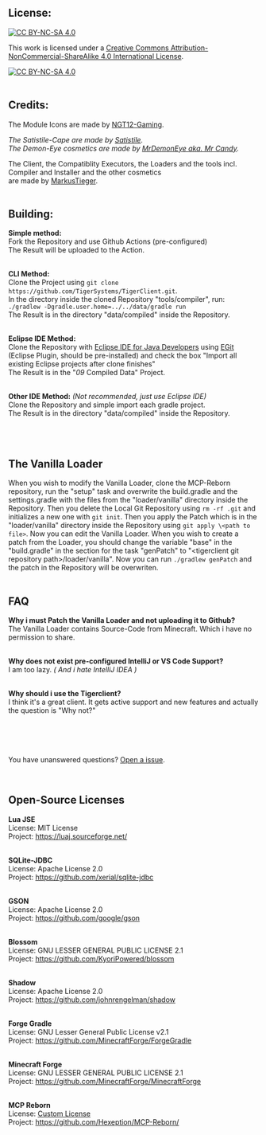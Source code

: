 [cc-by-nc-sa]: http://creativecommons.org/licenses/by-nc-sa/4.0/
[cc-by-nc-sa-image]: https://licensebuttons.net/l/by-nc-sa/4.0/88x31.png
[cc-by-nc-sa-shield]: https://img.shields.io/badge/License-CC%20BY--NC--SA%204.0-lightgrey.svg

## License:

[![CC BY-NC-SA 4.0][cc-by-nc-sa-shield]][cc-by-nc-sa]

This work is licensed under a
[Creative Commons Attribution-NonCommercial-ShareAlike 4.0 International License][cc-by-nc-sa].

[![CC BY-NC-SA 4.0][cc-by-nc-sa-image]][cc-by-nc-sa]
<br /><br />
## Credits:

The Module Icons are made by [NGT12-Gaming](https://discord.com/users/416591238704136203).

*The Satistile-Cape are made by [Satistile](https://discord.com/users/629033318817726474).
<br />
The Demon-Eye cosmetics are made by [MrDemonEye aka. Mr Candy](https://discord.com/users/551516410904444939).*

The Client, the Compatiblity Executors, the Loaders and the tools incl. Compiler and Installer and the other cosmetics<br />are made by [MarkusTieger](https://github.com/MarkusTieger).
<br /><br />
## Building:

**Simple method:**<br />
Fork the Repository and use Github Actions (pre-configured)<br />
The Result will be uploaded to the Action.<br /><br />

**CLI Method:**<br />
Clone the Project using `git clone https://github.com/TigerSystems/TigerClient.git`.<br />
In the directory inside the cloned Repository "tools/compiler", run:<br />
`./gradlew -Dgradle.user.home=../../data/gradle run`<br />
The Result is in the directory "data/compiled" inside the Repository.<br /><br />

**Eclipse IDE Method:**<br />
Clone the Repository with [Eclipse IDE for Java Developers](https://www.eclipse.org/downloads/packages/release/2022-09/r/eclipse-ide-java-developers) using [EGit](https://marketplace.eclipse.org/content/egit-git-integration-eclipse) (Eclipse Plugin, should be pre-installed) and check the box "Import all existing Eclipse projects after clone finishes"<br />
The Result is in the "*09* Compiled Data" Project.<br /><br />

**Other IDE Method:** *(Not recommended, just use Eclipse IDE)*<br />
Clone the Repository and simple import each gradle project.<br />
The Result is in the directory "data/compiled" inside the Repository.<br /><br />
<br /><br />
## The Vanilla Loader
When you wish to modify the Vanilla Loader, clone the MCP-Reborn repository, run the "setup" task and overwrite the build.gradle and the settings.gradle with the files from the "loader/vanilla" directory inside the Repository. Then you delete the Local Git Repository using `rm -rf .git` and initializes a new one with `git init`. Then you apply the Patch which is in the "loader/vanilla" directory inside the Repository using `git apply \<path to file>`. Now you can edit the Vanilla Loader. When you wish to create a patch from the Loader, you should change the variable "base" in the "build.gradle" in the section for the task "genPatch" to "\<tigerclient git repository path>/loader/vanilla". Now you can run `./gradlew genPatch` and the patch in the Repository will be overwriten.
<br /><br />

## FAQ

**Why i must Patch the Vanilla Loader and not uploading it to Github?**<br />
The Vanilla Loader contains Source-Code from Minecraft. Which i have no permission to share.<br /><br />

**Why does not exist pre-configured IntelliJ or VS Code Support?**<br />
I am too lazy. *( And i hate IntelliJ IDEA )*<br /><br />

**Why should i use the Tigerclient?**<br />
I think it's a great client. It gets active support and new features and actually the question is "Why not?"<br /><br />

<br /><br /><br />
You have unanswered questions? [Open a issue](https://github.com/TigerSystems/TigerClient/issues/new).

<br />

## Open-Source Licenses

<strong>Lua JSE</strong><br/>
License: MIT License<br/>
Project: https://luaj.sourceforge.net/<br/><br/>

<strong>SQLite-JDBC</strong><br/>
License: Apache License 2.0<br/>
Project: https://github.com/xerial/sqlite-jdbc<br/><br/>

<strong>GSON</strong><br/>
License: Apache License 2.0<br/>
Project: https://github.com/google/gson<br/><br/>

<strong>Blossom</strong><br/>
License: GNU LESSER GENERAL PUBLIC LICENSE 2.1<br/>
Project: https://github.com/KyoriPowered/blossom<br/><br/>

<strong>Shadow</strong><br/>
License: Apache License 2.0<br/>
Project: https://github.com/johnrengelman/shadow<br/><br/>

<strong>Forge Gradle</strong><br/>
License: GNU Lesser General Public License v2.1<br/>
Project: https://github.com/MinecraftForge/ForgeGradle<br/><br/>

<strong>Minecraft Forge</strong><br/>
License: GNU LESSER GENERAL PUBLIC LICENSE 2.1<br/>
Project: https://github.com/MinecraftForge/MinecraftForge<br/><br/>

<strong>MCP Reborn</strong><br/>
License: [Custom License](https://github.com/Hexeption/MCP-Reborn/blob/1.19/MCP-License)<br/>
Project: https://github.com/Hexeption/MCP-Reborn/

